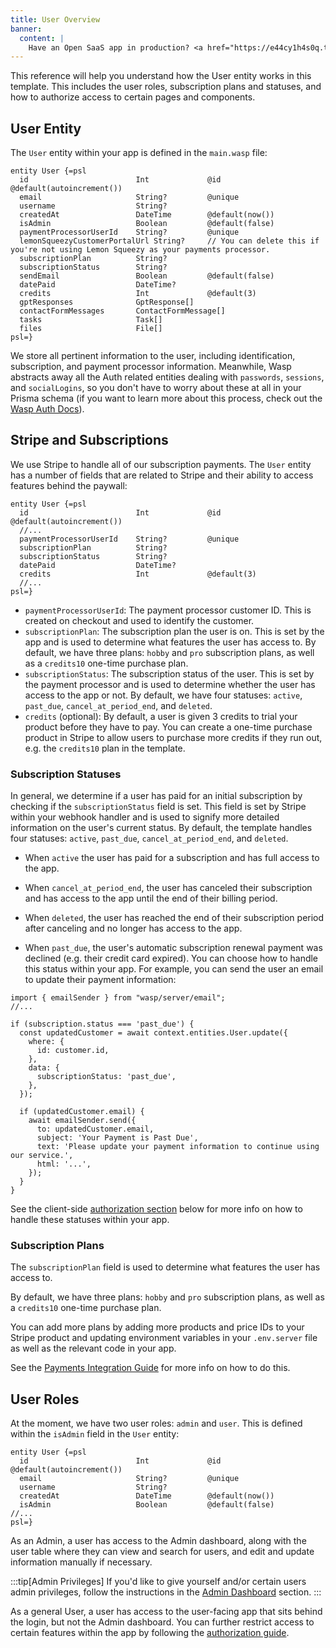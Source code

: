 ```yaml
---
title: User Overview
banner:
  content: |
    Have an Open SaaS app in production? <a href="https://e44cy1h4s0q.typeform.com/to/EPJCwsMi">We'll send you some swag! 👕</a>
---
```


This reference will help you understand how the User entity works in this template.
This includes the user roles, subscription plans and statuses, and how to authorize access to certain pages and components.

## User Entity

The `User` entity within your app is defined in the `main.wasp` file:

```tsx title="main.wasp" ins="User: {}"
entity User {=psl
  id                        Int             @id @default(autoincrement())
  email                     String?         @unique
  username                  String?         
  createdAt                 DateTime        @default(now())
  isAdmin                   Boolean         @default(false)
  paymentProcessorUserId    String?         @unique
  lemonSqueezyCustomerPortalUrl String?     // You can delete this if you're not using Lemon Squeezy as your payments processor.
  subscriptionPlan          String?
  subscriptionStatus        String?
  sendEmail                 Boolean         @default(false)
  datePaid                  DateTime?
  credits                   Int             @default(3)
  gptResponses              GptResponse[]
  contactFormMessages       ContactFormMessage[]
  tasks                     Task[]
  files                     File[] 
psl=}
```

We store all pertinent information to the user, including identification, subscription, and payment processor information. Meanwhile, Wasp abstracts away all the Auth related entities dealing with `passwords`, `sessions`, and `socialLogins`, so you don't have to worry about these at all in your Prisma schema (if you want to learn more about this process, check out the [Wasp Auth Docs](https://wasp.sh/docs/auth/overview)).

## Stripe and Subscriptions

We use Stripe to handle all of our subscription payments. The `User` entity has a number of fields that are related to Stripe and their ability to access features behind the paywall:

```tsx title="main.wasp" {4-10}
entity User {=psl
  id                        Int             @id @default(autoincrement())
  //...
  paymentProcessorUserId    String?         @unique
  subscriptionPlan          String?
  subscriptionStatus        String?
  datePaid                  DateTime?
  credits                   Int             @default(3)
  //...
psl=}
```

- `paymentProcessorUserId`: The payment processor customer ID. This is created on checkout and used to identify the customer.
- `subscriptionPlan`: The subscription plan the user is on. This is set by the app and is used to determine what features the user has access to. By default, we have three plans: `hobby` and `pro` subscription plans, as well as a `credits10` one-time purchase plan.
- `subscriptionStatus`: The subscription status of the user. This is set by the payment processor and is used to determine whether the user has access to the app or not. By default, we have four statuses: `active`, `past_due`, `cancel_at_period_end`, and `deleted`.
- `credits` (optional): By default, a user is given 3 credits to trial your product before they have to pay. You can create a one-time purchase product in Stripe to allow users to purchase more credits if they run out, e.g. the `credits10` plan in the template.

### Subscription Statuses

In general, we determine if a user has paid for an initial subscription by checking if the `subscriptionStatus` field is set. This field is set by Stripe within your webhook handler and is used to signify more detailed information on the user's current status. By default, the template handles four statuses: `active`, `past_due`, `cancel_at_period_end`, and `deleted`.

- When `active` the user has paid for a subscription and has full access to the app. 

- When `cancel_at_period_end`, the user has canceled their subscription and has access to the app until the end of their billing period. 

- When `deleted`, the user has reached the end of their subscription period after canceling and no longer has access to the app.

- When `past_due`, the user's automatic subscription renewal payment was declined (e.g. their credit card expired). You can choose how to handle this status within your app. For example, you can send the user an email to update their payment information:
```tsx title="src/payment/stripe/webhook.ts" 
import { emailSender } from "wasp/server/email";
//...

if (subscription.status === 'past_due') {
  const updatedCustomer = await context.entities.User.update({
    where: {
      id: customer.id,
    },
    data: {
      subscriptionStatus: 'past_due',
    },
  });

  if (updatedCustomer.email) {
    await emailSender.send({
      to: updatedCustomer.email,
      subject: 'Your Payment is Past Due',
      text: 'Please update your payment information to continue using our service.',
      html: '...',
    });
  }
}
```

See the client-side [authorization section](/guides/authorization/) below for more info on how to handle these statuses within your app.

### Subscription Plans

The `subscriptionPlan` field is used to determine what features the user has access to. 

By default, we have three plans: `hobby` and `pro` subscription plans, as well as a `credits10` one-time purchase plan. 

You can add more plans by adding more products and price IDs to your Stripe product and updating environment variables in your `.env.server` file as well as the relevant code in your app.

See the [Payments Integration Guide](/guides/payments-integration/) for more info on how to do this.

## User Roles

At the moment, we have two user roles: `admin` and `user`. This is defined within the `isAdmin` field in the `User` entity:

```tsx title="main.wasp" {7}
entity User {=psl
  id                        Int             @id @default(autoincrement())
  email                     String?         @unique
  username                  String?
  createdAt                 DateTime        @default(now())
  isAdmin                   Boolean         @default(false)
//...
psl=}
```

As an Admin, a user has access to the Admin dashboard, along with the user table where they can view and search for users, and edit and update information manually if necessary.

:::tip[Admin Privileges]
If you'd like to give yourself and/or certain users admin privileges, follow the instructions in the [Admin Dashboard](/general/admin-dashboard/#permissions) section.
:::

As a general User, a user has access to the user-facing app that sits behind the login, but not the Admin dashboard. You can further restrict access to certain features within the app by following the [authorization guide](/guides/authorization/).

